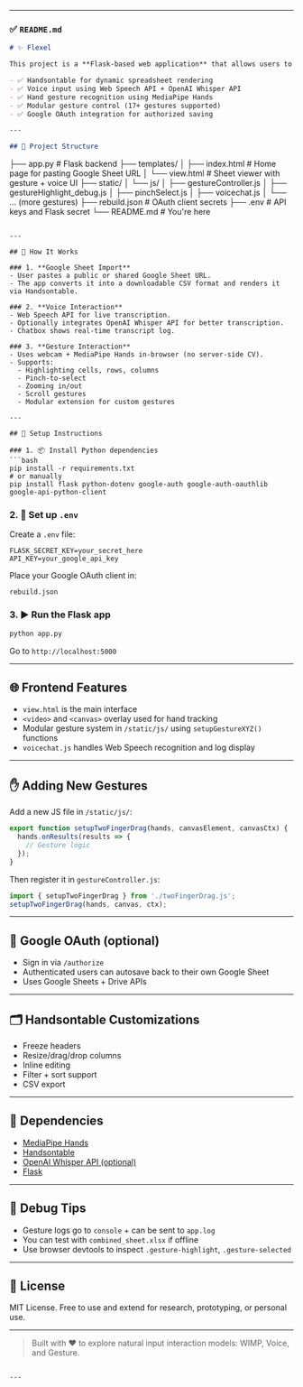 

---

### ✅ `README.md`

```markdown
# ✨ Flexel

This project is a **Flask-based web application** that allows users to view and interact with Google Sheets using traditional input, voice commands, and hand gestures (via webcam). It combines:

- ✅ Handsontable for dynamic spreadsheet rendering
- ✅ Voice input using Web Speech API + OpenAI Whisper API
- ✅ Hand gesture recognition using MediaPipe Hands
- ✅ Modular gesture control (17+ gestures supported)
- ✅ Google OAuth integration for authorized saving

---

## 📁 Project Structure

```

├── app.py                     # Flask backend
├── templates/
│   ├── index.html             # Home page for pasting Google Sheet URL
│   └── view\.html              # Sheet viewer with gesture + voice UI
├── static/
│   └── js/
│       ├── gestureController.js
│       ├── gestureHighlight\_debug.js
│       ├── pinchSelect.js
│       ├── voicechat.js
│       └── ... (more gestures)
├── rebuild.json               # OAuth client secrets
├── .env                       # API keys and Flask secret
└── README.md                  # You're here

````

---

## 🚀 How It Works

### 1. **Google Sheet Import**
- User pastes a public or shared Google Sheet URL.
- The app converts it into a downloadable CSV format and renders it via Handsontable.

### 2. **Voice Interaction**
- Web Speech API for live transcription.
- Optionally integrates OpenAI Whisper API for better transcription.
- Chatbox shows real-time transcript log.

### 3. **Gesture Interaction**
- Uses webcam + MediaPipe Hands in-browser (no server-side CV).
- Supports:
  - Highlighting cells, rows, columns
  - Pinch-to-select
  - Zooming in/out
  - Scroll gestures
  - Modular extension for custom gestures

---

## 🧠 Setup Instructions

### 1. 📦 Install Python dependencies
```bash
pip install -r requirements.txt
# or manually
pip install flask python-dotenv google-auth google-auth-oauthlib google-api-python-client
````

### 2. 🔐 Set up `.env`

Create a `.env` file:

```
FLASK_SECRET_KEY=your_secret_here
API_KEY=your_google_api_key
```

Place your Google OAuth client in:

```
rebuild.json
```

### 3. ▶️ Run the Flask app

```bash
python app.py
```

Go to `http://localhost:5000`

---

## 🌐 Frontend Features

* `view.html` is the main interface
* `<video>` and `<canvas>` overlay used for hand tracking
* Modular gesture system in `/static/js/` using `setupGestureXYZ()` functions
* `voicechat.js` handles Web Speech recognition and log display

---

## ✋ Adding New Gestures

Add a new JS file in `/static/js/`:

```js
export function setupTwoFingerDrag(hands, canvasElement, canvasCtx) {
  hands.onResults(results => {
    // Gesture logic
  });
}
```

Then register it in `gestureController.js`:

```js
import { setupTwoFingerDrag } from './twoFingerDrag.js';
setupTwoFingerDrag(hands, canvas, ctx);
```

---

## 🔐 Google OAuth (optional)

* Sign in via `/authorize`
* Authenticated users can autosave back to their own Google Sheet
* Uses Google Sheets + Drive APIs

---

## 🗂 Handsontable Customizations

* Freeze headers
* Resize/drag/drop columns
* Inline editing
* Filter + sort support
* CSV export

---

## 📸 Dependencies

* [MediaPipe Hands](https://google.github.io/mediapipe/)
* [Handsontable](https://handsontable.com/)
* [OpenAI Whisper API (optional)](https://platform.openai.com/docs/guides/speech-to-text)
* [Flask](https://flask.palletsprojects.com/)

---

## 🧪 Debug Tips

* Gesture logs go to `console` + can be sent to `app.log`
* You can test with `combined_sheet.xlsx` if offline
* Use browser devtools to inspect `.gesture-highlight`, `.gesture-selected`

---

## 📄 License

MIT License. Free to use and extend for research, prototyping, or personal use.

---

> Built with ❤️ to explore natural input interaction models: WIMP, Voice, and Gesture.

```

---

```
